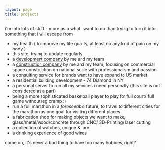 ```yaml
---
layout: page
title: projects
---
```

i'm into lots of stuff - more as a what i want to do than trying to turn it into something that i will escape from

- my health ( to improve my life quality, at least no any kind of pain on my body )
- this site, trying to update regularly
- a [development company](https://defineny.com) by me and my team
- a [construction company](https://dfncontracting.com) by me and my team, focusing on commercial space construction on national scale with professionalism and passion
- a consulting service for brands want to have expand to US market
- a residential building development - 74 Diamond in NY
- a personal server to run all my services i need personally (this site is not considered as a part)
- being a more sophisticated basketball player to play for full court/ full game without leg cramp :)
- run a full marathon in a *foreseeable* future, to travel to different cities for the marathon as one goal for visiting different places
- a fabrication shop for making objects we want to make, glass/metal/wood/concrete through CNC/ 3D-Printing/ laser cutting
- a collection of watches, unique & rare
- a drinking experience of good wines

come on, it's never a bad thing to have too many hobbies, right?